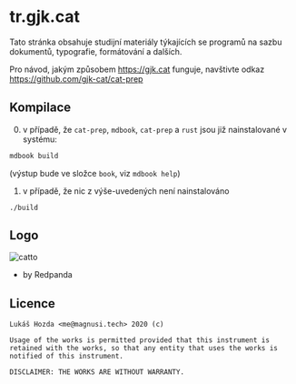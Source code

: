 # tr.gjk.cat

Tato stránka obsahuje studijní materiály týkajících se programů
na sazbu dokumentů, typografie, formátování a dalších.

Pro návod, jakým způsobem <https://gjk.cat> funguje, navštivte odkaz
<https://github.com/gjk-cat/cat-prep>

## Kompilace

0. v případě, že `cat-prep`, `mdbook`, `cat-prep` a `rust` jsou již nainstalované v systému:

```sh
mdbook build
```

(výstup bude ve složce `book`, viz `mdbook help`)

1. v případě, že nic z výše-uvedených není nainstalováno

```
./build
```

## Logo

![catto](src/img/cat.png)
- by Redpanda

## Licence

```
Lukáš Hozda <me@magnusi.tech> 2020 (c)

Usage of the works is permitted provided that this instrument is retained with the works, so that any entity that uses the works is notified of this instrument.

DISCLAIMER: THE WORKS ARE WITHOUT WARRANTY.
```
